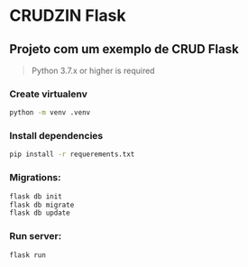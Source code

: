 # CRUDZIN Flask

## Projeto com um exemplo de CRUD Flask
> Python 3.7.x or higher is required

### Create virtualenv
```sh
python -m venv .venv
```

### Install dependencies
```sh
pip install -r requerements.txt
```

### Migrations:
```sh
flask db init
flask db migrate
flask db update
```

### Run server:
```sh
flask run
```
